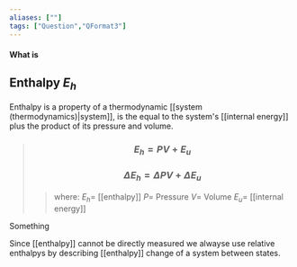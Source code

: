 ```yaml
---
aliases: [""]
tags: ["Question","QFormat3"]
---
```


#### What is
## Enthalpy $E_{h}$
Enthalpy is a property of a thermodynamic [[system (thermodynamics)|system]], is the equal to the system's [[internal energy]] plus the product of its pressure and volume.

> ### $$ E_{h} = PV + E_u $$ 
> ### $$ \Delta E_{h} = \Delta PV + \Delta E_u $$ 
>> where:
>> $E_{h}=$ [[enthalpy]]
>> $P=$ Pressure
>> $V=$ Volume
>> $E_u=$ [[internal energy]]

Something

Since [[enthalpy]] cannot be directly measured we alwayse use relative enthalpys by describing [[enthalpy]] change of a system between states.